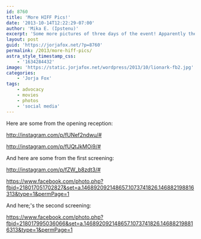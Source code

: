 ```yaml
---
id: 8760
title: 'More HIFF Pics!'
date: '2013-10-14T12:22:29-07:00'
author: 'Mika E. (Ipstenu)'
excerpt: 'Some more pictures of three days of the event! Apparently the power went out on the second screening. Whoops!'
layout: post
guid: 'https://jorjafox.net/?p=8760'
permalink: /2013/more-hiff-pics/
astra_style_timestamp_css:
    - '1634284432'
image: 'https://static.jorjafox.net/wordpress/2013/10/lionark-fb2.jpg'
categories:
    - 'Jorja Fox'
tags:
    - advocacy
    - movies
    - photos
    - 'social media'
---
```


Here are some from the opening reception:

http://instagram.com/p/fUNef2ndwu/#

http://instagram.com/p/fUQtJkMOi9/#

And here are some from the first screening:

http://instagram.com/p/fZW_b8zdt3/#

https://www.facebook.com/photo.php?fbid=218017051702827&set=a.146892092148657.1073741826.146882198816313&type=1&permPage=1

And here;'s the second screening:

https://www.facebook.com/photo.php?fbid=218017995036066&set=a.146892092148657.1073741826.146882198816313&type=1&permPage=1